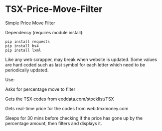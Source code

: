 # TSX-Price-Move-Filter
Simple Price Move Filter

Dependency (requires module install):

```command line
pip install requests
pip install bs4
pip install lxml

```
Like any web scrapper, may break when website is updated. 
Some values are hard coded such as last symbol for each letter which need to be periodically updated.

Use:

Asks for percentage move to filter

Gets the TSX codes from eoddata.com/stocklist/TSX

Gets real-time price for the codes from web.tmxmoney.com

Sleeps for 30 mins before checking if the price has gone up by the percentage amount, then filters and displays it.

